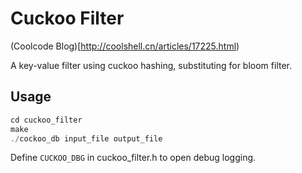 Cuckoo Filter
=============

(Coolcode Blog)[http://coolshell.cn/articles/17225.html)

A key-value filter using cuckoo hashing, substituting for bloom filter.

Usage
-----

```c
cd cuckoo_filter
make
./cockoo_db input_file output_file
```

Define `CUCKOO_DBG` in cuckoo_filter.h to open debug logging.
